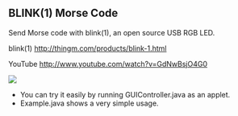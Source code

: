 BLINK(1) Morse Code
---

Send Morse code with blink(1), an open source USB RGB LED.

blink(1) http://thingm.com/products/blink-1.html

YouTube http://www.youtube.com/watch?v=GdNwBsjO4G0

![](https://raw.github.com/maripo/blink1_morse/master/doc/screenshot.png)

+ You can try it easily by running GUIController.java as an applet.
+ Example.java shows a very simple usage.